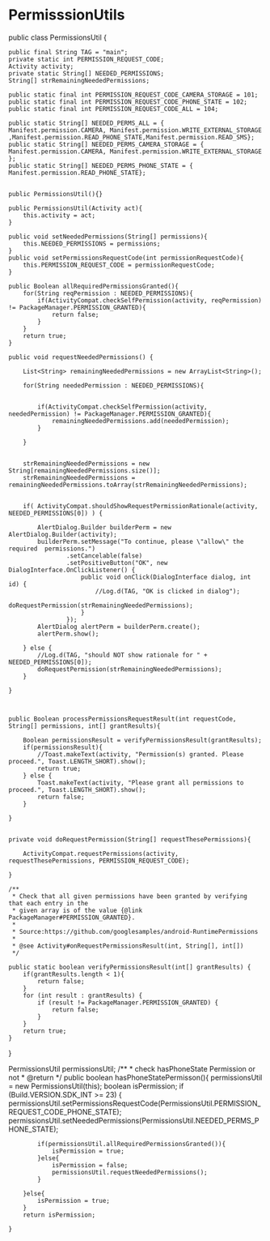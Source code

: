 # PermisssionUtils

public class PermissionsUtil {

    public final String TAG = "main";
    private static int PERMISSION_REQUEST_CODE;
    Activity activity;
    private static String[] NEEDED_PERMISSIONS;
    String[] strRemainingNeededPermissions;

    public static final int PERMISSION_REQUEST_CODE_CAMERA_STORAGE = 101;
    public static final int PERMISSION_REQUEST_CODE_PHONE_STATE = 102;
    public static final int PERMISSION_REQUEST_CODE_ALL = 104;

    public static String[] NEEDED_PERMS_ALL = { Manifest.permission.CAMERA, Manifest.permission.WRITE_EXTERNAL_STORAGE
    ,Manifest.permission.READ_PHONE_STATE,Manifest.permission.READ_SMS};
    public static String[] NEEDED_PERMS_CAMERA_STORAGE = { Manifest.permission.CAMERA, Manifest.permission.WRITE_EXTERNAL_STORAGE };
    public static String[] NEEDED_PERMS_PHONE_STATE = { Manifest.permission.READ_PHONE_STATE};


    public PermissionsUtil(){}

    public PermissionsUtil(Activity act){
        this.activity = act;
    }

    public void setNeededPermissions(String[] permissions){
        this.NEEDED_PERMISSIONS = permissions;
    }
    public void setPermissionsRequestCode(int permissionRequestCode){
        this.PERMISSION_REQUEST_CODE = permissionRequestCode;
    }

    public Boolean allRequiredPermissionsGranted(){
        for(String reqPermission : NEEDED_PERMISSIONS){
            if(ActivityCompat.checkSelfPermission(activity, reqPermission) != PackageManager.PERMISSION_GRANTED){
                return false;
            }
        }
        return true;
    }

    public void requestNeededPermissions() {

        List<String> remainingNeededPermissions = new ArrayList<String>();

        for(String neededPermission : NEEDED_PERMISSIONS){


            if(ActivityCompat.checkSelfPermission(activity, neededPermission) != PackageManager.PERMISSION_GRANTED){
                remainingNeededPermissions.add(neededPermission);
            }

        }


        strRemainingNeededPermissions = new String[remainingNeededPermissions.size()];
        strRemainingNeededPermissions = remainingNeededPermissions.toArray(strRemainingNeededPermissions);


        if( ActivityCompat.shouldShowRequestPermissionRationale(activity, NEEDED_PERMISSIONS[0]) ) {

            AlertDialog.Builder builderPerm = new AlertDialog.Builder(activity);
            builderPerm.setMessage("To continue, please \"allow\" the required  permissions.")
                    .setCancelable(false)
                    .setPositiveButton("OK", new DialogInterface.OnClickListener() {
                        public void onClick(DialogInterface dialog, int id) {
                            //Log.d(TAG, "OK is clicked in dialog");
                            doRequestPermission(strRemainingNeededPermissions);
                        }
                    });
            AlertDialog alertPerm = builderPerm.create();
            alertPerm.show();

        } else {
            //Log.d(TAG, "should NOT show rationale for " + NEEDED_PERMISSIONS[0]);
            doRequestPermission(strRemainingNeededPermissions);
        }

    }



    public Boolean processPermissionsRequestResult(int requestCode, String[] permissions, int[] grantResults){

        Boolean permissionsResult = verifyPermissionsResult(grantResults);
        if(permissionsResult){
            //Toast.makeText(activity, "Permission(s) granted. Please proceed.", Toast.LENGTH_SHORT).show();
            return true;
        } else {
            Toast.makeText(activity, "Please grant all permissions to proceed.", Toast.LENGTH_SHORT).show();
            return false;
        }

    }


    private void doRequestPermission(String[] requestThesePermissions){

        ActivityCompat.requestPermissions(activity, requestThesePermissions, PERMISSION_REQUEST_CODE);

    }

    /**
     * Check that all given permissions have been granted by verifying that each entry in the
     * given array is of the value {@link PackageManager#PERMISSION_GRANTED}.
     *
     * Source:https://github.com/googlesamples/android-RuntimePermissions
     *
     * @see Activity#onRequestPermissionsResult(int, String[], int[])
     */

    public static boolean verifyPermissionsResult(int[] grantResults) {
        if(grantResults.length < 1){
            return false;
        }
        for (int result : grantResults) {
            if (result != PackageManager.PERMISSION_GRANTED) {
                return false;
            }
        }
        return true;
    }


}


 PermissionsUtil permissionsUtil;
  /**
     * check hasPhoneState Permission or not
     * @return
     */
    public boolean hasPhoneStatePermisson(){
        permissionsUtil = new PermissionsUtil(this);
        boolean isPermission;
        if (Build.VERSION.SDK_INT >= 23) {
            permissionsUtil.setPermissionsRequestCode(PermissionsUtil.PERMISSION_REQUEST_CODE_PHONE_STATE);
            permissionsUtil.setNeededPermissions(PermissionsUtil.NEEDED_PERMS_PHONE_STATE);

            if(permissionsUtil.allRequiredPermissionsGranted()){
                isPermission = true;
            }else{
                isPermission = false;
                permissionsUtil.requestNeededPermissions();
            }

        }else{
            isPermission = true;
        }
        return isPermission;

    }
